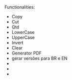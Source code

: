 Functionalities:
- Copy
- Cut 
- Qtd 
- LowerCase
- UpperCase
- Invert
- Clear
- Generator PDF
- gerar versões para BR e EN
- 
- 
- 
